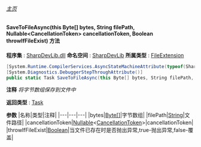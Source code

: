 ###### [主页](./Index.md "主页")
#### SaveToFileAsync(this Byte[] bytes, String filePath, Nullable\<CancellationToken\> cancellationToken, Boolean throwIfFileExist) 方法
**程序集** : [SharpDevLib.dll](./SharpDevLib.assembly.md "SharpDevLib.dll")
**命名空间** : [SharpDevLib](./SharpDevLib.namespace.md "SharpDevLib")
**所属类型** : [FileExtension](./SharpDevLib.FileExtension.md "FileExtension")
``` csharp
[System.Runtime.CompilerServices.AsyncStateMachineAttribute(typeof(SharpDevLib.FileExtension+<SaveToFileAsync>d__9))]
[System.Diagnostics.DebuggerStepThroughAttribute()]
public static Task SaveToFileAsync(this Byte[] bytes, String filePath, Nullable<CancellationToken> cancellationToken, Boolean throwIfFileExist)
```
**注释**
*将字节数组保存到文件中*

**返回类型** : [Task](https://learn.microsoft.com/en-us/dotnet/api/system.threading.tasks.task "Task")

**参数**
|名称|类型|注释|
|---|---|---|
|bytes|[Byte\[\]](https://learn.microsoft.com/en-us/dotnet/api/system.byte[] "Byte\[\]")|字节数组|
|filePath|[String](https://learn.microsoft.com/en-us/dotnet/api/system.string "String")|文件路径|
|cancellationToken|[Nullable](https://learn.microsoft.com/en-us/dotnet/api/system.nullable-1 "Nullable")\<[CancellationToken](https://learn.microsoft.com/en-us/dotnet/api/system.threading.cancellationtoken "CancellationToken")\>|cancellationToken|
|throwIfFileExist|[Boolean](https://learn.microsoft.com/en-us/dotnet/api/system.boolean "Boolean")|当文件已存在时是否抛出异常,true-抛出异常,false-覆盖|

